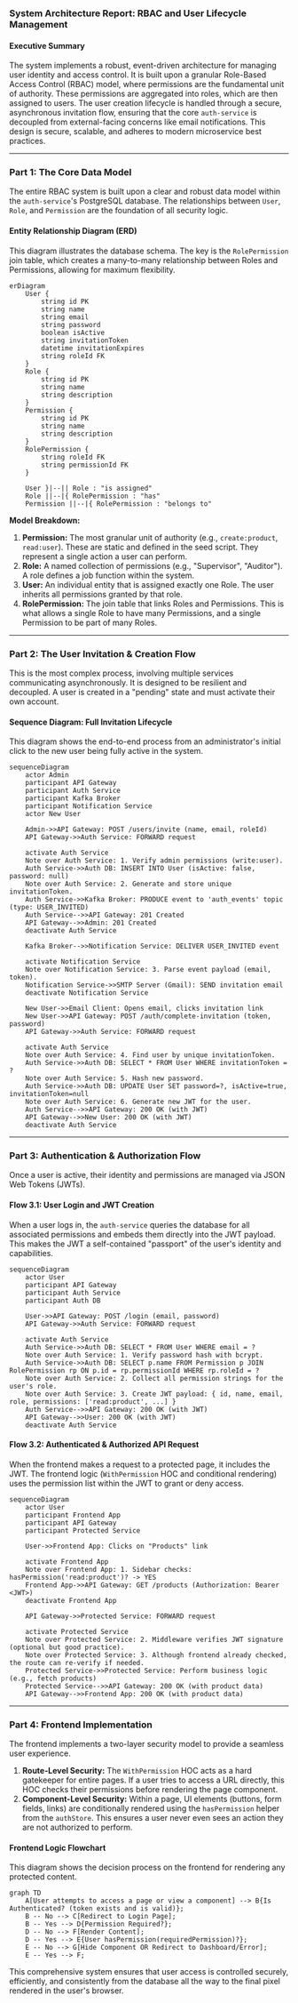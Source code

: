 
### **System Architecture Report: RBAC and User Lifecycle Management**

#### **Executive Summary**

The system implements a robust, event-driven architecture for managing user identity and access control. It is built upon a granular Role-Based Access Control (RBAC) model, where permissions are the fundamental unit of authority. These permissions are aggregated into roles, which are then assigned to users. The user creation lifecycle is handled through a secure, asynchronous invitation flow, ensuring that the core `auth-service` is decoupled from external-facing concerns like email notifications. This design is secure, scalable, and adheres to modern microservice best practices.

---

### **Part 1: The Core Data Model**

The entire RBAC system is built upon a clear and robust data model within the `auth-service`'s PostgreSQL database. The relationships between `User`, `Role`, and `Permission` are the foundation of all security logic.

#### **Entity Relationship Diagram (ERD)**

This diagram illustrates the database schema. The key is the `RolePermission` join table, which creates a many-to-many relationship between Roles and Permissions, allowing for maximum flexibility.

```mermaid
erDiagram
    User {
        string id PK
        string name
        string email
        string password
        boolean isActive
        string invitationToken
        datetime invitationExpires
        string roleId FK
    }
    Role {
        string id PK
        string name
        string description
    }
    Permission {
        string id PK
        string name
        string description
    }
    RolePermission {
        string roleId FK
        string permissionId FK
    }

    User }|--|| Role : "is assigned"
    Role ||--|{ RolePermission : "has"
    Permission ||--|{ RolePermission : "belongs to"
```

**Model Breakdown:**

1.  **Permission:** The most granular unit of authority (e.g., `create:product`, `read:user`). These are static and defined in the seed script. They represent a single action a user can perform.
2.  **Role:** A named collection of permissions (e.g., "Supervisor", "Auditor"). A role defines a job function within the system.
3.  **User:** An individual entity that is assigned exactly one Role. The user inherits all permissions granted by that role.
4.  **RolePermission:** The join table that links Roles and Permissions. This is what allows a single Role to have many Permissions, and a single Permission to be part of many Roles.

---

### **Part 2: The User Invitation & Creation Flow**

This is the most complex process, involving multiple services communicating asynchronously. It is designed to be resilient and decoupled. A user is created in a "pending" state and must activate their own account.

#### **Sequence Diagram: Full Invitation Lifecycle**

This diagram shows the end-to-end process from an administrator's initial click to the new user being fully active in the system.

```mermaid
sequenceDiagram
    actor Admin
    participant API Gateway
    participant Auth Service
    participant Kafka Broker
    participant Notification Service
    actor New User

    Admin->>API Gateway: POST /users/invite (name, email, roleId)
    API Gateway->>Auth Service: FORWARD request

    activate Auth Service
    Note over Auth Service: 1. Verify admin permissions (write:user).
    Auth Service->>Auth DB: INSERT INTO User (isActive: false, password: null)
    Note over Auth Service: 2. Generate and store unique invitationToken.
    Auth Service->>Kafka Broker: PRODUCE event to 'auth_events' topic (type: USER_INVITED)
    Auth Service-->>API Gateway: 201 Created
    API Gateway-->>Admin: 201 Created
    deactivate Auth Service

    Kafka Broker-->>Notification Service: DELIVER USER_INVITED event

    activate Notification Service
    Note over Notification Service: 3. Parse event payload (email, token).
    Notification Service->>SMTP Server (Gmail): SEND invitation email
    deactivate Notification Service

    New User->>Email Client: Opens email, clicks invitation link
    New User->>API Gateway: POST /auth/complete-invitation (token, password)
    API Gateway->>Auth Service: FORWARD request

    activate Auth Service
    Note over Auth Service: 4. Find user by unique invitationToken.
    Auth Service->>Auth DB: SELECT * FROM User WHERE invitationToken = ?
    Note over Auth Service: 5. Hash new password.
    Auth Service->>Auth DB: UPDATE User SET password=?, isActive=true, invitationToken=null
    Note over Auth Service: 6. Generate new JWT for the user.
    Auth Service-->>API Gateway: 200 OK (with JWT)
    API Gateway-->>New User: 200 OK (with JWT)
    deactivate Auth Service
```

---

### **Part 3: Authentication & Authorization Flow**

Once a user is active, their identity and permissions are managed via JSON Web Tokens (JWTs).

#### **Flow 3.1: User Login and JWT Creation**

When a user logs in, the `auth-service` queries the database for all associated permissions and embeds them directly into the JWT payload. This makes the JWT a self-contained "passport" of the user's identity and capabilities.

```mermaid
sequenceDiagram
    actor User
    participant API Gateway
    participant Auth Service
    participant Auth DB

    User->>API Gateway: POST /login (email, password)
    API Gateway->>Auth Service: FORWARD request

    activate Auth Service
    Auth Service->>Auth DB: SELECT * FROM User WHERE email = ?
    Note over Auth Service: 1. Verify password hash with bcrypt.
    Auth Service->>Auth DB: SELECT p.name FROM Permission p JOIN RolePermission rp ON p.id = rp.permissionId WHERE rp.roleId = ?
    Note over Auth Service: 2. Collect all permission strings for the user's role.
    Note over Auth Service: 3. Create JWT payload: { id, name, email, role, permissions: ['read:product', ...] }
    Auth Service-->>API Gateway: 200 OK (with JWT)
    API Gateway-->>User: 200 OK (with JWT)
    deactivate Auth Service
```

#### **Flow 3.2: Authenticated & Authorized API Request**

When the frontend makes a request to a protected page, it includes the JWT. The frontend logic (`WithPermission` HOC and conditional rendering) uses the permission list within the JWT to grant or deny access.

```mermaid
sequenceDiagram
    actor User
    participant Frontend App
    participant API Gateway
    participant Protected Service

    User->>Frontend App: Clicks on "Products" link
    
    activate Frontend App
    Note over Frontend App: 1. Sidebar checks: hasPermission('read:product')? -> YES
    Frontend App->>API Gateway: GET /products (Authorization: Bearer <JWT>)
    deactivate Frontend App

    API Gateway->>Protected Service: FORWARD request

    activate Protected Service
    Note over Protected Service: 2. Middleware verifies JWT signature (optional but good practice).
    Note over Protected Service: 3. Although frontend already checked, the route can re-verify if needed.
    Protected Service->>Protected Service: Perform business logic (e.g., fetch products)
    Protected Service-->>API Gateway: 200 OK (with product data)
    API Gateway-->>Frontend App: 200 OK (with product data)
```

---

### **Part 4: Frontend Implementation**

The frontend implements a two-layer security model to provide a seamless user experience.

1.  **Route-Level Security:** The `WithPermission` HOC acts as a hard gatekeeper for entire pages. If a user tries to access a URL directly, this HOC checks their permissions before rendering the page component.
2.  **Component-Level Security:** Within a page, UI elements (buttons, form fields, links) are conditionally rendered using the `hasPermission` helper from the `authStore`. This ensures a user never even sees an action they are not authorized to perform.

#### **Frontend Logic Flowchart**

This diagram shows the decision process on the frontend for rendering any protected content.

```mermaid
graph TD
    A[User attempts to access a page or view a component] --> B{Is Authenticated? (token exists and is valid)};
    B -- No --> C[Redirect to Login Page];
    B -- Yes --> D{Permission Required?};
    D -- No --> F[Render Content];
    D -- Yes --> E{User hasPermission(requiredPermission)?};
    E -- No --> G[Hide Component OR Redirect to Dashboard/Error];
    E -- Yes --> F;
```

This comprehensive system ensures that user access is controlled securely, efficiently, and consistently from the database all the way to the final pixel rendered in the user's browser.
